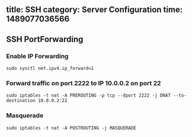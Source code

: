 title: SSH
category: Server Configuration
time: 1489077036566
---

## SSH PortForwarding

### Enable IP Forwarding

```
sudo sysctl net.ipv4.ip_forward=1
```

### Forward traffic on port 2222 to IP 10.0.0.2 on port 22

```
sudo iptables -t nat -A PREROUTING -p tcp --dport 2222 -j DNAT --to-destination 10.0.0.2:22
```

### Masquerade

```
sudo iptables -t nat -A POSTROUTING -j MASQUERADE
```

